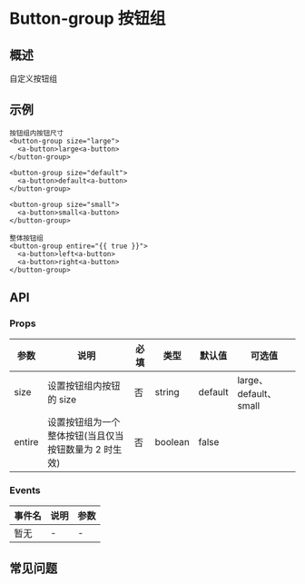 # Button-group 按钮组

## 概述

自定义按钮组

## 示例

```
按钮组内按钮尺寸
<button-group size="large">
  <a-button>large<a-button>
</button-group>

<button-group size="default">
  <a-button>default<a-button>
</button-group>

<button-group size="small">
  <a-button>small<a-button>
</button-group>

整体按钮组
<button-group entire="{{ true }}">
  <a-button>left<a-button>
  <a-button>right<a-button>
</button-group>
```

## API

### Props

| 参数   | 说明                                                  | 必填 | 类型    | 默认值  | 可选值                |
| ------ | ----------------------------------------------------- | ---- | ------- | ------- | --------------------- |
| size   | 设置按钮组内按钮的 size                               | 否   | string  | default | large、default、small |
| entire | 设置按钮组为一个整体按钮(当且仅当按钮数量为 2 时生效) | 否   | boolean | false   |

### Events

| 事件名 | 说明 | 参数 |
| ------ | ---- | ---- |
| 暂无   | -    | -    |

## 常见问题
